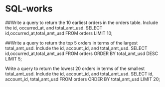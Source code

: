 # SQL-works
##Write a query to return the 10 earliest orders in the orders table. Include the id, occurred_at, and total_amt_usd.
SELECT id,occurred_at,total_amt_usd
FROM orders
LIMIT 10;


##Write a query to return the top 5 orders in terms of the largest total_amt_usd. Include the id, account_id, and total_amt_usd.
SELECT id,occurred_at,total_amt_usd
FROM orders
ORDER BY total_amt_usd DESC
LIMIT 5;

Write a query to return the lowest 20 orders in terms of the smallest total_amt_usd. Include the id, account_id, and total_amt_usd.
SELECT id, account_id, total_amt_usd
FROM orders
ORDER BY total_amt_usd
LIMIT 20;
